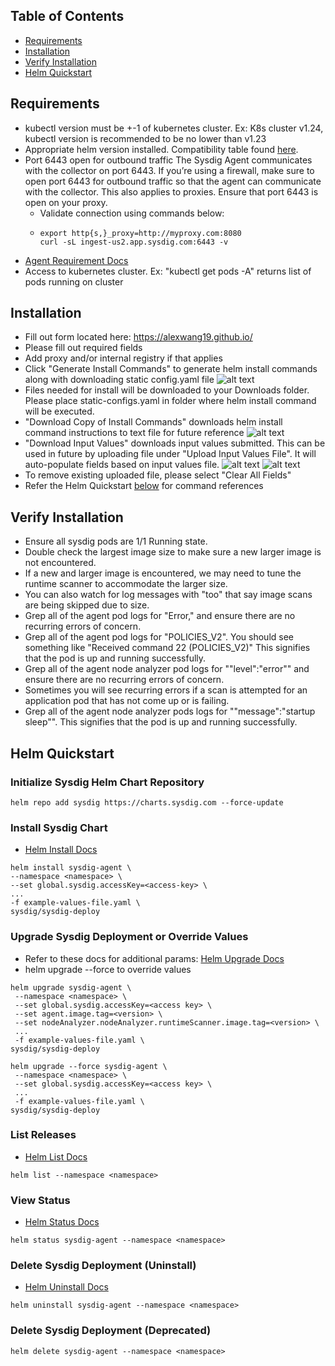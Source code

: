 ## Table of Contents
* [Requirements](#requirements)
* [Installation](#installation)
* [Verify Installation](#verify-installation)
* [Helm Quickstart](#helm-quickstart)


## Requirements

* kubectl version must be +-1 of kubernetes cluster. Ex: K8s cluster v1.24, kubectl version is recommended to be no lower than v1.23
* Appropriate helm version installed. Compatibility table found [here](https://helm.sh/docs/topics/version_skew/).
* Port 6443 open for outbound traffic The Sysdig Agent communicates with the collector on port 6443. If you’re using a firewall, make sure to open port 6443 for outbound traffic so that the agent can communicate with the collector. This also applies to proxies. Ensure that port 6443 is open on your proxy.
  * Validate connection using commands below:
  * ```
    export http{s,}_proxy=http://myproxy.com:8080
    curl -sL ingest-us2.app.sysdig.com:6443 -v
    ```
* [Agent Requirement Docs](https://docs.sysdig.com/en/docs/installation/sysdig-secure/install-agent-components/installation-requirements/sysdig-agent/)
* Access to kubernetes cluster. Ex: "kubectl get pods -A" returns list of pods running on cluster

## Installation

* Fill out form located here: https://alexwang19.github.io/
* Please fill out required fields
* Add proxy and/or internal registry if that applies
* Click "Generate Install Commands" to generate helm install commands along with downloading static config.yaml file ![alt text](generate_install_command.png "Title")
* Files needed for install will be downloaded to your Downloads folder. Please place static-configs.yaml in folder where helm install command will be executed.
* "Download Copy of Install Commands" downloads helm install command instructions to text file for future reference ![alt text](helm_commands.png "Title")
* "Download Input Values" downloads input values submitted. This can be used in future by uploading file under "Upload Input Values File". It will auto-populate fields based on input values file. ![alt text](input_values_file.png "Title") ![alt text](input_values_uploaded.png "Title")
* To remove existing uploaded file, please select "Clear All Fields"
* Refer the Helm Quickstart [below](#helm-quickstart) for command references

## Verify Installation

* Ensure all sysdig pods are 1/1 Running state.
* Double check the largest image size to make sure a new larger image is not encountered.
* If a new and larger image is encountered, we may need to tune the runtime scanner to accommodate the larger size.
* You can also watch for log messages with "too" that say image scans are being skipped due to size.
* Grep all of the agent pod logs for "Error," and ensure there are no recurring errors of concern.
* Grep all of the agent pod logs for "POLICIES_V2". You should see something like "Received command 22 (POLICIES_V2)" This signifies that the pod is up and running successfully.
* Grep all of the agent node analyzer pod logs for "\"level\":\"error\"" and ensure there are no recurring errors of concern.
* Sometimes you will see recurring errors if a scan is attempted for an application pod that has not come up or is failing.
* Grep all of the agent node analyzer pods logs for "\"message\":\"startup sleep\"". This signifies that the pod is up and running successfully.

## Helm Quickstart

### Initialize Sysdig Helm Chart Repository
```
helm repo add sysdig https://charts.sysdig.com --force-update
```

### Install Sysdig Chart
* [Helm Install Docs](https://helm.sh/docs/helm/helm_install/)
```
helm install sysdig-agent \
--namespace <namespace> \
--set global.sysdig.accessKey=<access-key> \
...
-f example-values-file.yaml \
sysdig/sysdig-deploy
```

### Upgrade Sysdig Deployment or Override Values
* Refer to these docs for additional params: [Helm Upgrade Docs](https://helm.sh/docs/helm/helm_upgrade/)
* helm upgrade --force to override values
```
helm upgrade sysdig-agent \
 --namespace <namespace> \
 --set global.sysdig.accessKey=<access key> \
 --set agent.image.tag=<version> \
 --set nodeAnalyzer.nodeAnalyzer.runtimeScanner.image.tag=<version> \
 ...
 -f example-values-file.yaml \
sysdig/sysdig-deploy
```

```
helm upgrade --force sysdig-agent \
 --namespace <namespace> \
 --set global.sysdig.accessKey=<access key> \
 ...
 -f example-values-file.yaml \
sysdig/sysdig-deploy
```

### List Releases
* [Helm List Docs](https://helm.sh/docs/helm/helm_list/)
```
helm list --namespace <namespace>
```

### View Status
* [Helm Status Docs](https://helm.sh/docs/helm/helm_status/)
```
helm status sysdig-agent --namespace <namespace>
```

### Delete Sysdig Deployment (Uninstall)
* [Helm Uninstall Docs](https://helm.sh/docs/helm/helm_uninstall/)
```
helm uninstall sysdig-agent --namespace <namespace>
```

### Delete Sysdig Deployment (Deprecated)
```
helm delete sysdig-agent --namespace <namespace>
```

